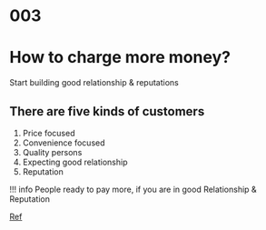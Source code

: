# 003

# How to charge more money?

Start building good relationship & reputations

## There are five kinds of customers
1. Price focused
2. Convenience focused
3. Quality persons
4. Expecting good relationship
5. Reputation

!!! info
    People ready to pay more, if you are in good Relationship & Reputation

[Ref](https://www.instagram.com/p/CEYqyh3AWb5/?utm_source=ig_web_copy_link)